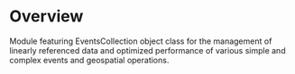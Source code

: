 # Overview
Module featuring EventsCollection object class for the management of linearly referenced data and optimized performance of various simple and complex events and geospatial operations.